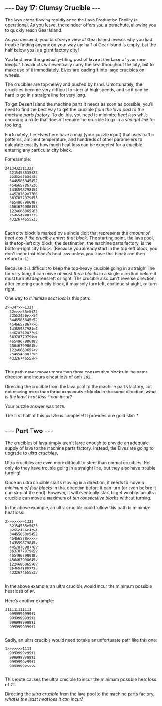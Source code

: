 <h2>--- Day 17: Clumsy Crucible ---</h2>
<p>
  The lava starts flowing rapidly once the Lava Production Facility is
  operational. As you <span title="see you soon?">leave</span>, the reindeer
  offers you a parachute, allowing you to quickly reach Gear Island.
</p>
<p>
  As you descend, your bird's-eye view of Gear Island reveals why you had
  trouble finding anyone on your way up: half of Gear Island is empty, but the
  half below you is a giant factory city!
</p>
<p>
  You land near the gradually-filling pool of lava at the base of your new
  <em>lavafall</em>. Lavaducts will eventually carry the lava throughout the
  city, but to make use of it immediately, Elves are loading it into large
  <a href="https://en.wikipedia.org/wiki/Crucible" target="_blank">crucibles</a>
  on wheels.
</p>
<p>
  The crucibles are top-heavy and pushed by hand. Unfortunately, the crucibles
  become very difficult to steer at high speeds, and so it can be hard to go in
  a straight line for very long.
</p>
<p>
  To get Desert Island the machine parts it needs as soon as possible, you'll
  need to find the best way to get the crucible
  <em>from the lava pool to the machine parts factory</em>. To do this, you need
  to minimize <em>heat loss</em> while choosing a route that doesn't require the
  crucible to go in a <em>straight line</em> for too long.
</p>
<p>
  Fortunately, the Elves here have a map (your puzzle input) that uses traffic
  patterns, ambient temperature, and hundreds of other parameters to calculate
  exactly how much heat loss can be expected for a crucible entering any
  particular city block.
</p>
<p>For example:</p>
<pre><code>2413432311323
  3215453535623
  3255245654254
  3446585845452
  4546657867536
  1438598798454
  4457876987766
  3637877979653
  4654967986887
  4564679986453
  1224686865563
  2546548887735
  4322674655533
  </code></pre>
<p>
  Each city block is marked by a single digit that represents the
  <em>amount of heat loss if the crucible enters that block</em>. The starting
  point, the lava pool, is the top-left city block; the destination, the machine
  parts factory, is the bottom-right city block. (Because you already start in
  the top-left block, you don't incur that block's heat loss unless you leave
  that block and then return to it.)
</p>
<p>
  Because it is difficult to keep the top-heavy crucible going in a straight
  line for very long, it can move <em>at most three blocks</em> in a single
  direction before it must turn 90 degrees left or right. The crucible also
  can't reverse direction; after entering each city block, it may only turn
  left, continue straight, or turn right.
</p>
<p>One way to <em>minimize heat loss</em> is this path:</p>
<pre><code>2<em>&gt;</em><em>&gt;</em>34<em>^</em><em>&gt;</em><em>&gt;</em><em>&gt;</em>1323
  32<em>v</em><em>&gt;</em><em>&gt;</em><em>&gt;</em>35<em>v</em>5623
  32552456<em>v</em><em>&gt;</em><em>&gt;</em>54
  3446585845<em>v</em>52
  4546657867<em>v</em><em>&gt;</em>6
  14385987984<em>v</em>4
  44578769877<em>v</em>6
  36378779796<em>v</em><em>&gt;</em>
  465496798688<em>v</em>
  456467998645<em>v</em>
  12246868655<em>&lt;</em><em>v</em>
  25465488877<em>v</em>5
  43226746555<em>v</em><em>&gt;</em>
  </code></pre>
<p>
  This path never moves more than three consecutive blocks in the same direction
  and incurs a heat loss of only <code><em>102</em></code
  >.
</p>
<p>
  Directing the crucible from the lava pool to the machine parts factory, but
  not moving more than three consecutive blocks in the same direction,
  <em>what is the least heat loss it can incur?</em>
</p>
<p>Your puzzle answer was <code>1076</code>.</p>
<p class="day-success">
  The first half of this puzzle is complete! It provides one gold star: *
</p>
<h2 id="part2">--- Part Two ---</h2>
<p>
  The crucibles of lava simply aren't large enough to provide an adequate supply
  of lava to the machine parts factory. Instead, the Elves are going to upgrade
  to <em>ultra crucibles</em>.
</p>
<p>
  Ultra crucibles are even more difficult to steer than normal crucibles. Not
  only do they have trouble going in a straight line, but they also have trouble
  turning!
</p>
<p>
  Once an ultra crucible starts moving in a direction, it needs to move
  <em>a minimum of four blocks</em> in that direction before it can turn (or
  even before it can stop at the end). However, it will eventually start to get
  wobbly: an ultra crucible can move a maximum of
  <em>ten consecutive blocks</em> without turning.
</p>
<p>
  In the above example, an ultra crucible could follow this path to minimize
  heat loss:
</p>
<pre><code>2<em>&gt;</em><em>&gt;</em><em>&gt;</em><em>&gt;</em><em>&gt;</em><em>&gt;</em><em>&gt;</em><em>&gt;</em>1323
  32154535<em>v</em>5623
  32552456<em>v</em>4254
  34465858<em>v</em>5452
  45466578<em>v</em><em>&gt;</em><em>&gt;</em><em>&gt;</em><em>&gt;</em>
  143859879845<em>v</em>
  445787698776<em>v</em>
  363787797965<em>v</em>
  465496798688<em>v</em>
  456467998645<em>v</em>
  122468686556<em>v</em>
  254654888773<em>v</em>
  432267465553<em>v</em>
  </code></pre>
<p>
  In the above example, an ultra crucible would incur the minimum possible heat
  loss of <code><em>94</em></code
  >.
</p>
<p>Here's another example:</p>
<pre><code>111111111111
  999999999991
  999999999991
  999999999991
  999999999991
  </code></pre>
<p>
  Sadly, an ultra crucible would need to take an unfortunate path like this one:
</p>
<pre><code>1<em>&gt;</em><em>&gt;</em><em>&gt;</em><em>&gt;</em><em>&gt;</em><em>&gt;</em><em>&gt;</em>1111
  9999999<em>v</em>9991
  9999999<em>v</em>9991
  9999999<em>v</em>9991
  9999999<em>v</em><em>&gt;</em><em>&gt;</em><em>&gt;</em><em>&gt;</em>
  </code></pre>
<p>
  This route causes the ultra crucible to incur the minimum possible heat loss
  of <code><em>71</em></code
  >.
</p>
<p>
  Directing the <em>ultra crucible</em> from the lava pool to the machine parts
  factory, <em>what is the least heat loss it can incur?</em>
</p>
